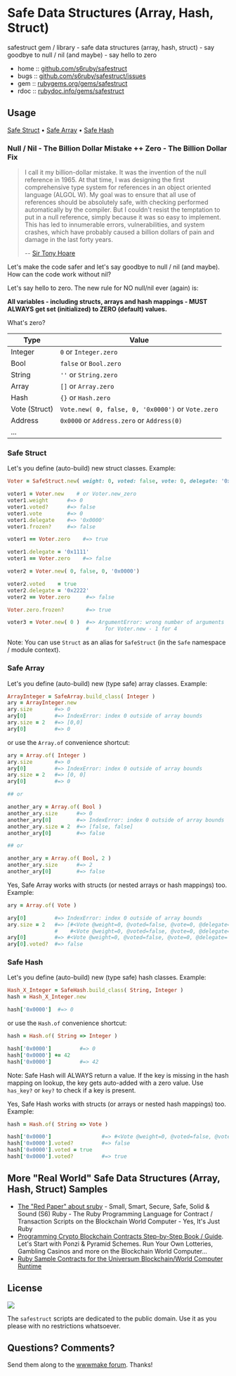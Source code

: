 # Safe Data Structures (Array, Hash, Struct)

safestruct gem / library - safe data structures (array, hash, struct) - say goodbye to null / nil (and maybe) - say hello to zero

* home  :: [github.com/s6ruby/safestruct](https://github.com/s6ruby/safestruct)
* bugs  :: [github.com/s6ruby/safestruct/issues](https://github.com/s6ruby/safestruct/issues)
* gem   :: [rubygems.org/gems/safestruct](https://rubygems.org/gems/safestruct)
* rdoc  :: [rubydoc.info/gems/safestruct](http://rubydoc.info/gems/safestruct)


## Usage

[Safe Struct](#safe-struct)  •
[Safe Array](#safe-array)  •
[Safe Hash](#safe-hash)


### Null / Nil - The Billion Dollar Mistake ++ Zero - The Billion Dollar Fix

> I call it my billion-dollar mistake. It was the invention of the null reference in 1965.
> At that time, I was designing the first comprehensive type system for references
> in an object oriented language (ALGOL W).
> My goal was to ensure that all use of references should be absolutely safe,
> with checking performed automatically by the compiler.
> But I couldn't resist the temptation to put in a null reference,
> simply because it was so easy to implement.
> This has led to innumerable errors, vulnerabilities, and system crashes,
> which have probably caused a billion dollars of pain and damage in the last forty years.
>
> -- [Sir Tony Hoare](https://en.wikipedia.org/wiki/Tony_Hoare)


Let's make the code safer and
let's say goodbye to null / nil (and maybe).
How can the code work without nil?


Let's say hello to zero.
The new rule for NO null/nil ever (again) is:

**All variables - including structs, arrays and hash mappings -
MUST ALWAYS get set (initialized) to ZERO (default) values.**

What's zero?

| Type           | Value                      |
|----------------|----------------------------|
| Integer        | `0`      or `Integer.zero` |
| Bool           | `false`  or `Bool.zero`    |
| String         | `''` or `String.zero`      |
| Array          | `[]` or `Array.zero`       |
| Hash           | `{}` or `Hash.zero`        |
| Vote (Struct)  | `Vote.new( 0, false, 0, '0x0000')` or `Vote.zero`  |
| Address        | `0x0000` or `Address.zero` or `Address(0)`         |
| ...            |                                                    |


### Safe Struct

Let's you define (auto-build) new struct classes.
Example:

``` ruby
Voter = SafeStruct.new( weight: 0, voted: false, vote: 0, delegate: '0x0000' )

voter1 = Voter.new    # or Voter.new_zero
voter1.weight      #=> 0
voter1.voted?      #=> false
voter1.vote        #=> 0
voter1.delegate    #=> '0x0000'
voter1.frozen?     #=> false

voter1 == Voter.zero    #=> true

voter1.delegate = '0x1111'
voter1 == Voter.zero    #=> false

voter2 = Voter.new( 0, false, 0, '0x0000')  

voter2.voted    = true
voter2.delegate = '0x2222'
voter2 == Voter.zero     #=> false

Voter.zero.frozen?       #=> true

voter3 = Voter.new( 0 )  #=> ArgumentError: wrong number of arguments
                         #     for Voter.new - 1 for 4
```


Note: You can use `Struct` as an alias for `SafeStruct`
(in the `Safe` namespace / module context).


### Safe Array

Let's you define (auto-build) new (type safe) array classes.
Example:

``` ruby
ArrayInteger = SafeArray.build_class( Integer )
ary = ArrayInteger.new
ary.size       #=> 0
ary[0]         #=> IndexError: index 0 outside of array bounds
ary.size = 2   #=> [0,0]
ary[0]         #=> 0
```

or use the `Array.of` convenience shortcut:

``` ruby
ary = Array.of( Integer )
ary.size       #=> 0
ary[0]         #=> IndexError: index 0 outside of array bounds
ary.size = 2   #=> [0, 0]
ary[0]         #=> 0

## or

another_ary = Array.of( Bool )
another_ary.size      #=> 0
another_ary[0]        #=> IndexError: index 0 outside of array bounds
another_ary.size = 2  #=> [false, false]
another_ary[0]        #=> false

## or

another_ary = Array.of( Bool, 2 )
another_ary.size      #=> 2
another_ary[0]        #=> false
```

Yes, Safe Array works with structs (or nested arrays or hash mappings) too. Example:

``` ruby
ary = Array.of( Vote )

ary[0]         #=> IndexError: index 0 outside of array bounds
ary.size = 2   #=> [#<Vote @weight=0, @voted=false, @vote=0, @delegate='0x0000'>,
               #    #<Vote @weight=0, @voted=false, @vote=0, @delegate='0x0000'>]
ary[0]         #=> #<Vote @weight=0, @voted=false, @vote=0, @delegate='0x0000'>
ary[0].voted?  #=> false
```


### Safe Hash

Let's you define (auto-build) new (type safe) hash classes.
Example:

``` ruby
Hash_X_Integer = SafeHash.build_class( String, Integer )
hash = Hash_X_Integer.new

hash['0x0000']  #=> 0
```

or use the `Hash.of` convenience shortcut:

``` ruby
hash = Hash.of( String => Integer )

hash['0x0000']         #=> 0
hash['0x0000'] += 42
hash['0x0000']         #=> 42
```

Note: Safe Hash will ALWAYS return a value.
If the key is missing in the hash mapping on lookup,
the key gets auto-added with a zero value.
Use `has_key?` or `key?` to check if a key is present.


Yes, Safe Hash works with structs (or arrays or nested hash mappings) too. Example:

``` ruby
hash = Hash.of( String => Vote )

hash['0x0000']                #=> #<Vote @weight=0, @voted=false, @vote=0, @delegate='0x0000'>
hash['0x0000'].voted?         #=> false
hash['0x0000'].voted = true
hash['0x0000'].voted?         #=> true
```




## More "Real World" Safe Data Structures (Array, Hash, Struct) Samples

- [The "Red Paper" about sruby](https://github.com/s6ruby/redpaper) - Small, Smart, Secure, Safe, Solid & Sound (S6) Ruby - The Ruby Programming Language for Contract / Transaction Scripts on the Blockchain World Computer - Yes, It's Just Ruby
- [Programming Crypto Blockchain Contracts Step-by-Step Book / Guide](https://github.com/s6ruby/programming-cryptocontracts). Let's Start with Ponzi & Pyramid Schemes. Run Your Own Lotteries, Gambling Casinos and more on the Blockchain World Computer...
- [Ruby Sample Contracts for the Universum Blockchain/World Computer Runtime](https://github.com/s6ruby/universum-contracts)



## License

![](https://publicdomainworks.github.io/buttons/zero88x31.png)

The `safestruct` scripts are dedicated to the public domain.
Use it as you please with no restrictions whatsoever.


## Questions? Comments?

Send them along to the [wwwmake forum](http://groups.google.com/group/wwwmake).
Thanks!
